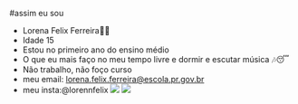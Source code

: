 #assim eu sou 
- Lorena Felix Ferreira👧🏻
- Idade 15 
- Estou no primeiro ano do ensino médio 
- O que eu mais faço no meu tempo livre e dormir e escutar música 🎶😴
- Não trabalho, não foço curso
- meu email: lorena.felix.ferreira@escola.pr.gov.br
- meu insta:@lorennfelix
![](https://img.shields.io/badge/Scratch-4D97FF?style=for-the-badge&logo=Scratch&logoColor=white)
![](https://img.shields.io/badge/JavaScript-323330?style=for-the-badge&logo=javascript&logoColor=F7DF1E)
